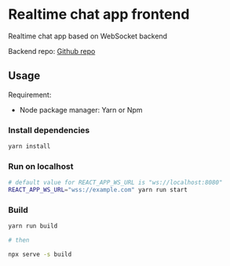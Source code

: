# Realtime chat app frontend

Realtime chat app based on WebSocket backend

Backend repo: [Github repo](https://github.com/anhtumai/realtime-chat-app-backend)

## Usage

Requirement:

- Node package manager: Yarn or Npm

### Install dependencies

```bash
yarn install
```

### Run on localhost

```bash
# default value for REACT_APP_WS_URL is "ws://localhost:8080"
REACT_APP_WS_URL="wss://example.com" yarn run start
```

### Build

```bash
yarn run build

# then

npx serve -s build
```

